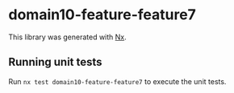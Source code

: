 # domain10-feature-feature7

This library was generated with [Nx](https://nx.dev).

## Running unit tests

Run `nx test domain10-feature-feature7` to execute the unit tests.
